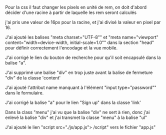 Pour la css il faut changer les pixels en unité de rem, on doit d'abord décider d'une racine à partir de laquelle les rem seront calculés 

j'ai pris une valeur de 16px pour la racine, et j'ai divisé la valeur en pixel par 16.


J'ai ajouté les balises "meta charset="UTF-8"" et "meta name="viewport" content="width=device-width, initial-scale=1.0"" dans la section "head" pour définir correctement l'encodage et la vue mobile.

J'ai corrigé le lien du bouton de recherche pour qu'il soit encapsulé dans la balise "a".

J'ai supprimé une balise "div" en trop juste avant la balise de fermeture "div" de la classe 'content'

J'ai ajouté l'attribut name manquant à l'élément "input type="password"" dans le formulaire.

J'ai corrigé la balise "a" pour le lien "Sign up" dans la classe 'link'

Dans la class "menu" j'ai vu que la balise "div" ne sert à rien, donc j'ai enlevé la balise "div" et j'ai transmet la classe "menu" à la balise "ul"

J'ai ajouté le lien     "script src="./js/app.js"> /script" vers le fichier "app.js"
